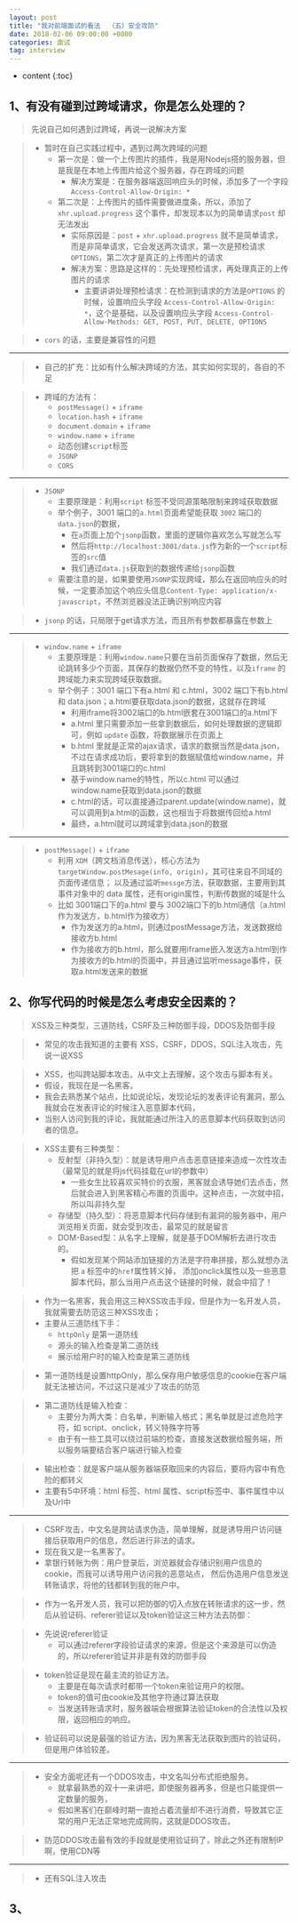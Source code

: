 ```yaml
---
layout: post
title: "我对前端面试的看法  （五）安全攻防"
date: 2018-02-06 09:00:00 +0800 
categories: 面试
tag: interview
---
```

* content
{:toc}


<!-- more -->

## 1、有没有碰到过跨域请求，你是怎么处理的？

> 先说自己如何遇到过跨域，再说一说解决方案

> * 暂时在自己实践过程中，遇到过两次跨域的问题
>   * 第一次是：做一个上传图片的插件，我是用Nodejs搭的服务器，但是我是在本地上传图片给这个服务器，存在跨域的问题
>       * 解决方案是：在服务器端返回响应头的时候，添加多了一个字段 `Access-Control-Allow-Origin: *`
>   * 第二次是：上传图片的插件需要做进度条，所以，添加了 `xhr.upload.progress` 这个事件，却发现本以为的简单请求`post` 却无法发出
>       * 实际原因是：`post` + `xhr.upload.progress` 就不是简单请求，而是非简单请求，它会发送两次请求，第一次是预检请求 `OPTIONS`，第二次才是真正的上传图片的请求
>       * 解决方案：思路是这样的：先处理预检请求，再处理真正的上传图片的请求
>           * 主要讲讲处理预检请求：在检测到请求的方法是`OPTIONS` 的时候，设置响应头字段 `Access-Control-Allow-Origin: *`，这个是基础，以及设置响应头字段 `Access-Control-Allow-Methods: GET, POST, PUT, DELETE, OPTIONS`

> * `cors` 的话，主要是兼容性的问题


---

> * 自己的扩充：比如有什么解决跨域的方法，其实如何实现的，各自的不足

> * 跨域的方法有：
>   * `postMessage()` + `iframe`
>   * `location.hash` + `iframe`
>   * `document.domain` + `iframe`
>   * `window.name` + `iframe`
>   * 动态创建`script`标签
>   * `JSONP`
>   * `CORS`

---

> * `JSONP`
>   * 主要原理是：利用`script` 标签不受同源策略限制来跨域获取数据
>   * 举个例子，3001 端口的`a.html`页面希望能获取 `3002` 端口的`data.json`的数据，
>       * 在`a`页面上加个`jsonp`函数，里面的逻辑你喜欢怎么写就怎么写
>       * 然后将`http://localhost:3001/data.js`作为新的一个`script`标签的`src`值
>       * 我们通过`data.js`获取到的数据传递给`jsonp`函数
>   * 需要注意的是，如果要使用`JSONP`实现跨域，那么在返回响应头的时候，一定要添加这个响应头信息`Content-Type: application/x-javascript`，不然浏览器没法正确识别响应内容

> * `jsonp` 的话，只局限于get请求方法，而且所有参数都暴露在参数上

---

> * `window.name` + `iframe`
>   * 主要原理是：利用`window.name`只要在当前页面保存了数据，然后无论跳转多少个页面，其保存的数据仍然不变的特性，以及`iframe` 的跨域能力来实现跨域获取数据。
>   * 举个例子：3001 端口下有a.html 和 c.html，3002 端口下有b.html 和 data.json；a.html要获取data.json的数据，这就存在跨域
>       * 利用iframe将3002端口的b.html嵌套在3001端口的a.html下
>       * a.html 里只需要添加一些拿到数据后，如何处理数据的逻辑即可，例如 `update` 函数，将数据展示在页面上
>       * b.html 里就是正常的ajax请求，请求的数据当然是data.json，不过在请求成功后，要将拿到的数据赋值给window.name，并且跳转到3001端口的c.html
>       * 基于window.name的特性，所以c.html 可以通过window.name获取到data.json的数据
>       * c.html的话，可以直接通过parent.update(window.name)，就可以调用到a.html的函数，这也相当于将数据传回给a.html
>       * 最终，a.html就可以跨域拿到data.json的数据

---

> * `postMessage()` + `iframe`
>   * 利用 `XDM`（跨文档消息传送），核心方法为 `targetWindow.postMesage(info, origin)`，其可往来自不同域的页面传递信息；
>     以及通过监听`messge`方法，获取数据，主要用到其事件对象中的 data 属性，还有origin属性，判断传数据的域是什么
>   * 比如 3001端口下的a.html 要与 3002端口下的b.html通信（a.html作为发送方，b.html作为接收方）
>       * 作为发送方的a.html，则通过postMessage方法，发送数据给接收方b.html
>       * 作为接收方的b.html，那么就要用iframe嵌入发送方a.html到作为接收方的b.html的页面中，并且通过监听message事件，获取a.html发送来的数据 

## 2、你写代码的时候是怎么考虑安全因素的？

> XSS及三种类型，三道防线，CSRF及三种防御手段，DDOS及防御手段

> * 常见的攻击我知道的主要有 XSS，CSRF，DDOS，SQL注入攻击，先说一说XSS

> * XSS，也叫跨站脚本攻击。从中文上去理解，这个攻击与脚本有关。
> * 假设，我现在是一名黑客。
> * 我会去熟悉某个站点，比如说论坛，发现论坛的发表评论有漏洞，那么我就会在发表评论的时候注入恶意脚本代码，
> * 当别人访问到我的评论，我就能通过所注入的恶意脚本代码获取到访问者的信息。

> * XSS主要有三种类型：
>   * 反射型（非持久型）：就是诱导用户点击恶意链接来造成一次性攻击（最常见的就是将js代码挂载在url的参数中）
>       * 一些女生比较喜欢买特价的衣服，黑客就会诱导她们去点击，然后就会进入到黑客精心布置的页面中。这种点击，一次就中招，所以叫非持久型
>   * 存储型（持久型）：将恶意脚本代码存储到有漏洞的服务器中，用户浏览相关页面，就会受到攻击，最常见的就是留言
>   * DOM-Based型：从名字上理解，就是基于DOM解析去进行攻击的。
>       * 假如发现某个网站添加链接的方法是字符串拼接，那么就想办法把 `a` 标签中的`href`属性转义掉，
>         添加onclick属性以及一些恶意脚本代码，那么当用户点击这个链接的时候，就会中招了！

> * 作为一名黑客，我会用这三种XSS攻击手段，但是作为一名开发人员，我就需要去防范这三种XSS攻击；
> * 主要从三道防线下手：
>   * `httpOnly` 是第一道防线
>   * 源头的输入检查是第二道防线
>   * 展示给用户时的输入检查是第三道防线

> * 第一道防线是设置httpOnly，那么保存用户敏感信息的cookie在客户端就无法被访问，不过这只是减少了攻击的防范

> * 第二道防线是输入检查：
>   * 主要分为两大类：白名单，判断输入格式；黑名单就是过滤危险字符，如 script、onclick，转义特殊字符等
>   * 由于有一些工具可以绕过前端的检查，直接发送数据给服务端，所以服务端要结合客户端进行输入检查

> * 输出检查：就是客户端从服务器端获取回来的内容后，要将内容中有危险的都转义
> * 主要有5中环境：html 标签、html 属性、script标签中、事件属性中以及Url中

---

> * CSRF攻击，中文名是跨站请求伪造，简单理解，就是诱导用户访问链接后获取用户的信息，然后进行非法的请求。
> * 现在我又是一名黑客了。
> * 拿银行转账为例：用户登录后，浏览器就会存储识别用户信息的cookie，而我可以诱导用户访问我的恶意站点，
>   然后伪造用户信息发送转账请求，将他的钱都转到我的账户中。

> * 作为一名开发人员，我可以把防御的切入点放在转账请求的这一步，然后从验证码、referer验证以及token验证这三种方法去防御：

> * 先说说referer验证
>   * 可以通过referer字段验证请求的来源，但是这个来源是可以伪造的，所以referer验证并非是有效的防御手段

> * token验证是现在最主流的验证方法。
>   * 主要是在每次请求时都带一个token来验证用户的权限。
>   * token的值可由cookie及其他字符通过算法获取
>   * 当发送转账请求时，服务器端会根据算法验证token的合法性以及权限，返回相应的响应。

> * 验证码可以说是最强的验证方法，因为黑客无法获取到图片的验证码，但是用户体验较差。

---

> * 安全方面呢还有一个DDOS攻击，中文名叫分布式拒绝服务。
>   * 就拿最熟悉的双十一来讲吧，即使服务器再多，但是也只能提供一定数量的服务，
>   * 假如黑客们在巅峰时期一直抢占着流量却不进行消费，导致其它正常的用户无法正常地完成网购，这就是DDOS攻击。

> * 防范DDOS攻击最有效的手段就是使用验证码了，除此之外还有限制IP啊，使用CDN等

---

> * 还有SQL注入攻击

## 3、